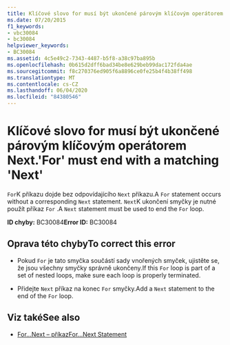 ```yaml
---
title: Klíčové slovo for musí být ukončené párovým klíčovým operátorem Next.
ms.date: 07/20/2015
f1_keywords:
- vbc30084
- bc30084
helpviewer_keywords:
- BC30084
ms.assetid: 4c5e49c2-7343-4487-b5f8-a38c97ba895b
ms.openlocfilehash: 0b615d2dff6bad34be8e629beb99dac172fda4ae
ms.sourcegitcommit: f8c270376ed905f6a8896ce0fe25b4f4b38ff498
ms.translationtype: MT
ms.contentlocale: cs-CZ
ms.lasthandoff: 06/04/2020
ms.locfileid: "84380546"
---
```

# <a name="for-must-end-with-a-matching-next"></a><span data-ttu-id="6e76e-102">Klíčové slovo for musí být ukončené párovým klíčovým operátorem Next.</span><span class="sxs-lookup"><span data-stu-id="6e76e-102">'For' must end with a matching 'Next'</span></span>
<span data-ttu-id="6e76e-103">`For`K příkazu dojde bez odpovídajícího `Next` příkazu.</span><span class="sxs-lookup"><span data-stu-id="6e76e-103">A `For` statement occurs without a corresponding `Next` statement.</span></span> <span data-ttu-id="6e76e-104">`Next`K ukončení smyčky je nutné použít příkaz `For` .</span><span class="sxs-lookup"><span data-stu-id="6e76e-104">A `Next` statement must be used to end the `For` loop.</span></span>  
  
 <span data-ttu-id="6e76e-105">**ID chyby:** BC30084</span><span class="sxs-lookup"><span data-stu-id="6e76e-105">**Error ID:** BC30084</span></span>  
  
## <a name="to-correct-this-error"></a><span data-ttu-id="6e76e-106">Oprava této chyby</span><span class="sxs-lookup"><span data-stu-id="6e76e-106">To correct this error</span></span>  
  
- <span data-ttu-id="6e76e-107">Pokud `For` je tato smyčka součástí sady vnořených smyček, ujistěte se, že jsou všechny smyčky správně ukončeny.</span><span class="sxs-lookup"><span data-stu-id="6e76e-107">If this `For` loop is part of a set of nested loops, make sure each loop is properly terminated.</span></span>  
  
- <span data-ttu-id="6e76e-108">Přidejte `Next` příkaz na konec `For` smyčky.</span><span class="sxs-lookup"><span data-stu-id="6e76e-108">Add a `Next` statement to the end of the `For` loop.</span></span>  
  
## <a name="see-also"></a><span data-ttu-id="6e76e-109">Viz také</span><span class="sxs-lookup"><span data-stu-id="6e76e-109">See also</span></span>

- [<span data-ttu-id="6e76e-110">For...Next – příkaz</span><span class="sxs-lookup"><span data-stu-id="6e76e-110">For...Next Statement</span></span>](../language-reference/statements/for-next-statement.md)
